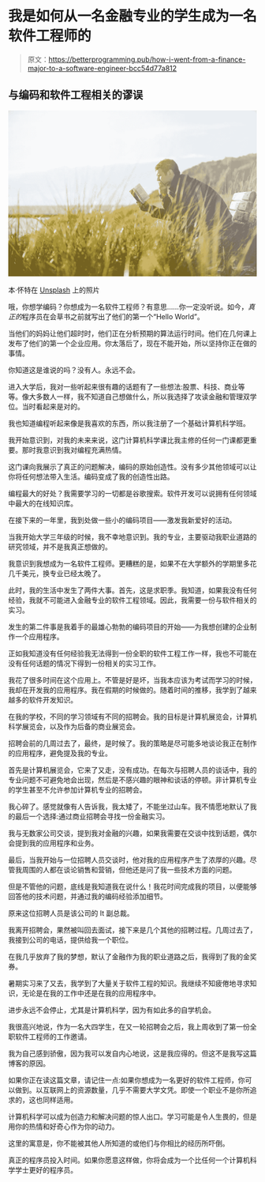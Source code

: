 # 我是如何从一名金融专业的学生成为一名软件工程师的

> 原文：<https://betterprogramming.pub/how-i-went-from-a-finance-major-to-a-software-engineer-bcc54d77a812>

## 与编码和软件工程相关的谬误

![](img/a1ece543d39fd673e0eee763eec90fbf.png)

本·怀特在 [Unsplash](https://unsplash.com/s/photos/learn?utm_source=unsplash&utm_medium=referral&utm_content=creditCopyText) 上的照片

哦，你想学编码？你想成为一名软件工程师？有意思……你一定没听说。如今，*真正的*程序员在会草书之前就写出了他们的第一个“Hello World”。

当他们的妈妈让他们超时时，他们正在分析预期的算法运行时间。他们在几何课上发布了他们的第一个企业应用。你太落后了，现在不能开始，所以坚持你正在做的事情。

你知道这是谁说的吗？没有人。永远不会。

进入大学后，我对一些听起来很有趣的话题有了一些想法:股票、科技、商业等等。像大多数人一样，我不知道自己想做什么，所以我选择了攻读金融和管理双学位。当时看起来是对的。

我也知道编程听起来像是我喜欢的东西，所以我注册了一个基础计算机科学班。

我开始意识到，对我的未来来说，这门计算机科学课比我主修的任何一门课都更重要。那时我意识到我对编程充满热情。

这门课向我展示了真正的问题解决，编码的原始创造性。没有多少其他领域可以让你将任何想法带入生活。编码变成了我的创造性出路。

编程最大的好处？我需要学习的一切都是谷歌搜索。软件开发可以说拥有任何领域中最大的在线知识库。

在接下来的一年里，我到处做一些小的编码项目——激发我新爱好的活动。

当我开始大学三年级的时候，我不幸地意识到。我的专业，主要驱动我职业道路的研究领域，并不是我真正想做的。

我意识到我想成为一名软件工程师。更糟糕的是，如果不在大学额外的学期里多花几千美元，换专业已经太晚了。

此时，我的生活中发生了两件大事。首先，这是求职季。我知道，如果我没有任何经验，我就不可能进入金融专业的软件工程领域。因此，我需要一份与软件相关的实习。

发生的第二件事是我着手的最雄心勃勃的编码项目的开始——为我想创建的企业制作一个应用程序。

正如我知道没有任何经验我无法得到一份全职的软件工程工作一样，我也不可能在没有任何话题的情况下得到一份相关的实习工作。

我花了很多时间在这个应用上。不管是好是坏，当我本应该为考试而学习的时候，我却在开发我的应用程序。我在假期的时候做的。随着时间的推移，我学到了越来越多的软件开发知识。

在我的学校，不同的学习领域有不同的招聘会。我的目标是计算机展览会，计算机科学展览会，以及作为后备的商业展览会。

招聘会前的几周过去了，最终，是时候了。我的策略是尽可能多地谈论我正在制作的应用程序，避免提及我的专业。

首先是计算机展览会，它来了又走，没有成功。在每次与招聘人员的谈话中，我的专业问题不可避免地会出现，然后是不感兴趣的眼神和谈话的停顿。非计算机专业的学生甚至不允许参加计算机专业的招聘会。

我心碎了。感觉就像有人告诉我，我太矮了，不能坐过山车。我不情愿地默认了我的最后一个选择:通过商业招聘会寻找一份金融实习。

我与无数家公司交谈，提到我对金融的兴趣，如果我需要在交谈中找到话题，偶尔会提到我的应用程序和业务。

最后，当我开始与一位招聘人员交谈时，他对我的应用程序产生了浓厚的兴趣。尽管我周围的人都在谈论销售和营销，但他还是问了我一些技术方面的问题。

但是不管他的问题，底线是我知道我在说什么！我花时间完成我的项目，以便能够回答他的技术问题，并通过我的编码经验添加细节。

原来这位招聘人员是该公司的 It 副总裁。

我离开招聘会，果然被叫回去面试，接下来是几个其他的招聘过程。几周过去了，我接到公司的电话，提供给我一个职位。

在我几乎放弃了我的梦想，默认了金融作为我的职业道路之后，我得到了我的金奖券。

暑期实习来了又去，我学到了大量关于软件工程的知识。我继续不知疲倦地寻求知识，无论是在我的工作中还是在我的应用程序中。

进步永远不会停止，尤其是计算机科学，因为有如此多的自学机会。

我很高兴地说，作为一名大四学生，在又一轮招聘会之后，我上周收到了第一份全职软件工程师的工作邀请。

我为自己感到骄傲，因为我可以发自内心地说，这是我应得的。但这不是我写这篇博客的原因。

如果你正在读这篇文章，请记住一点:如果你想成为一名更好的软件工程师，你可以做到。以互联网上的资源数量，几乎不需要大学文凭。即使一个职业不是你所追求的，这也同样适用。

计算机科学可以成为创造力和解决问题的惊人出口。学习可能是令人生畏的，但是用你的热情和好奇心作为你的动力。

这里的寓意是，你不能被其他人所知道的或他们与你相比的经历所吓倒。

真正的程序员投入时间。如果你愿意这样做，你将会成为一个比任何一个计算机科学学士更好的程序员。